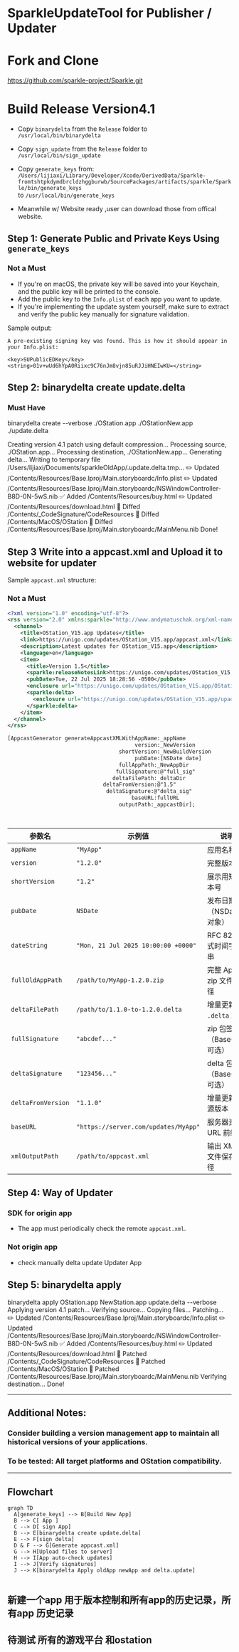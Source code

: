 # SparkleUpdateTool for Publisher / Updater

# Fork and Clone  
https://github.com/sparkle-project/Sparkle.git

# Build Release  Version4.1

- Copy `binarydelta` from the `Release` folder to `/usr/local/bin/binarydelta`  
- Copy `sign_update` from the `Release` folder to `/usr/local/bin/sign_update`  
- Copy `generate_keys` from:  
  `/Users/lijiaxi/Library/Developer/Xcode/DerivedData/Sparkle-fromtshtpkdymdbrcldzhggburwb/SourcePackages/artifacts/sparkle/Sparkle/bin/generate_keys`  
  to `/usr/local/bin/generate_keys`  
  
- Meanwhile w/ Website ready ,user can download those from offical website.  


## Step 1: Generate Public and Private Keys Using `generate_keys`

### Not a Must
- If you're on macOS, the private key will be saved into your Keychain, and the public key will be printed to the console.
- Add the public key to the `Info.plist` of each app you want to update.
- If you're implementing the update system yourself, make sure to extract and verify the public key manually for signature validation.

Sample output:
```
A pre-existing signing key was found. This is how it should appear in your Info.plist:

<key>SUPublicEDKey</key>
<string>01v+wUd6hYpA0Riixc9C76nJm8vjn85uRJJiHNEIwKU=</string>
```


## Step 2:   binarydelta create update.delta

### Must Have
binarydelta create --verbose ./OStation.app ./OStationNew.app ./update.delta

Creating version 4.1 patch using default compression...
Processing source, ./OStation.app...
Processing destination, ./OStationNew.app...
Generating delta...
Writing to temporary file /Users/lijiaxi/Documents/sparkleOldApp/.update.delta.tmp...
✏️  Updated /Contents/Resources/Base.lproj/Main.storyboardc/Info.plist
✏️  Updated /Contents/Resources/Base.lproj/Main.storyboardc/NSWindowController-B8D-0N-5wS.nib
✅  Added /Contents/Resources/buy.html
✏️  Updated /Contents/Resources/download.html
🔨  Diffed /Contents/_CodeSignature/CodeResources
🔨  Diffed /Contents/MacOS/OStation
🔨  Diffed /Contents/Resources/Base.lproj/Main.storyboardc/MainMenu.nib
Done!

## Step 3 Write into a appcast.xml and Upload it to website for updater
Sample `appcast.xml` structure:
### Not a Must

```xml
<?xml version="1.0" encoding="utf-8"?>
<rss version="2.0" xmlns:sparkle="http://www.andymatuschak.org/xml-namespaces/sparkle" xmlns:dc="http://purl.org/dc/elements/1.1/">
  <channel>
    <title>OStation_V15.app Updates</title>
    <link>https://unigo.com/updates/OStation_V15.app/appcast.xml</link>
    <description>Latest updates for OStation_V15.app</description>
    <language>en</language>
    <item>
      <title>Version 1.5</title>
      <sparkle:releaseNotesLink>https://unigo.com/updates/OStation_V15.app/release_notes_1.5.html</sparkle:releaseNotesLink>
      <pubDate>Tue, 22 Jul 2025 18:28:56 -0500</pubDate>
      <enclosure url="https://unigo.com/updates/OStation_V15.app/OStation_V15.app" sparkle:version="1.5" sparkle:shortVersionString="1.5" length="447640" type="application/octet-stream" sparkle:edSignature="full_sig" />
      <sparkle:delta>
        <enclosure url="https://unigo.com/updates/OStation_V15.app/upadte.delta" sparkle:version="1.5" sparkle:deltaFrom="1.5" length="6250" type="application/octet-stream" sparkle:edSignature="delta_sig" />
      </sparkle:delta>
    </item>
  </channel>
</rss>

[AppcastGenerator generateAppcastXMLWithAppName:_appName
                                        version:_NewVersion
                                   shortVersion:_NewBuildVersion
                                        pubDate:[NSDate date]
                                   fullAppPath:_NewAppDir
                                  fullSignature:@"full_sig"
                                 deltaFilePath:_deltaDir
                              deltaFromVersion:@"1.5"
                               deltaSignature:@"delta_sig"
                                       baseURL:fullURL
                                   outputPath:_appcastDir];

                                           
```
| 参数名              | 示例值                                | 说明                     |
|---------------------|----------------------------------------|--------------------------|
| `appName`           | `"MyApp"`                              | 应用名称                 |
| `version`           | `"1.2.0"`                              | 完整版本号               |
| `shortVersion`      | `"1.2"`                                | 展示用短版本号           |
| `pubDate`           | `NSDate`                               | 发布日期（NSDate 对象）  |
| `dateString`        | `"Mon, 21 Jul 2025 10:00:00 +0000"`    | RFC 822 格式时间字符串   |
| `fullOldAppPath`    | `/path/to/MyApp-1.2.0.zip`             | 完整 App 包 zip 文件路径 |
| `deltaFilePath`     | `/path/to/1.1.0-to-1.2.0.delta`        | 增量更新包 `.delta` 路径 |
| `fullSignature`     | `"abcdef..."`                          | zip 包签名（Base64，可选） |
| `deltaSignature`    | `"123456..."`                          | delta 包签名（Base64，可选） |
| `deltaFromVersion`  | `"1.1.0"`                              | 增量更新来源版本         |
| `baseURL`           | `"https://server.com/updates/MyApp"`  | 服务器资源 URL 前缀      |
| `xmlOutputPath`     | `/path/to/appcast.xml`                 | 输出 XML 文件保存路径     |

## Step 4:  Way of Updater
### SDK for origin app
- The app must periodically check the remote `appcast.xml`.  

### Not origin app
- check manually delta update Updater App 


## Step 5:  binarydelta apply 
binarydelta apply OStation.app NewStation.app update.delta --verbose
Applying version 4.1 patch...
Verifying source...
Copying files...
Patching...
✏️  Updated /Contents/Resources/Base.lproj/Main.storyboardc/Info.plist
✏️  Updated /Contents/Resources/Base.lproj/Main.storyboardc/NSWindowController-B8D-0N-5wS.nib
✅  Added /Contents/Resources/buy.html
✏️  Updated /Contents/Resources/download.html
🔨  Patched /Contents/_CodeSignature/CodeResources
🔨  Patched /Contents/MacOS/OStation
🔨  Patched /Contents/Resources/Base.lproj/Main.storyboardc/MainMenu.nib
Verifying destination...
Done!

---

## Additional Notes:  
### Consider building a version management app to maintain all historical versions of your applications.  
### To be tested: All target platforms and OStation compatibility.

---

## Flowchart

```mermaid
graph TD
  A[generate_keys] --> B[Build New App]
  B --> C[ App ]
  C --> D[ sign App]
  B --> E[binarydelta create update.delta]
  E --> F[sign delta]
  D & F --> G[Generate appcast.xml]
  G --> H[Upload files to server]
  H --> I[App auto-check updates]
  I --> J[Verify signatures]
  J --> K[binarydelta Apply oldApp newApp and delta.update]
  
```
## 新建一个app 用于版本控制和所有app的历史记录，所有app 历史记录
## 待测试 所有的游戏平台 和ostation



